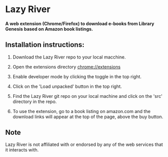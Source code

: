 # Lazy River

#### A web extension (Chrome/Firefox) to download e-books from Library Genesis based on Amazon book listings.

## Installation instructions:

1. Download the Lazy River repo to your local macchine.

2. Open the extensions directory [chrome://extensions](chrome://extensions)

3. Enable developer mode by clicking the toggle in the top right.

4. Click on the 'Load unpacked' button in the top right.

5. Find the Lazy River git repo on your local machine and click on the 'src' directory in the repo.

6. To use the extension, go to a book listing on amazon.com and the download links will appear at the top of the page, above the buy button.

Note
----------
Lazy River is not affiliated with or endorsed by any of the web services that it interacts with.
